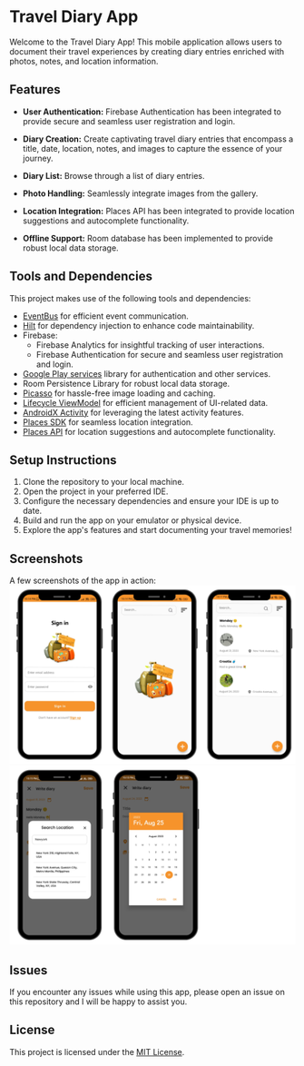 # Travel Diary App

Welcome to the Travel Diary App! This mobile application allows users to document their travel experiences by creating diary entries enriched with photos, notes, and location information.

## Features

- **User Authentication:** Firebase Authentication has been integrated to provide secure and seamless user registration and login.
- **Diary Creation:** Create captivating travel diary entries that encompass a title, date, location, notes, and images to capture the essence of your journey.

- **Diary List:** Browse through a list of diary entries.

- **Photo Handling:** Seamlessly integrate images from the gallery.

- **Location Integration:** Places API has been integrated to provide location suggestions and autocomplete functionality.

- **Offline Support:** Room database has been implemented to provide robust local data storage.


## Tools and Dependencies

This project makes use of the following tools and dependencies:

- [EventBus](https://github.com/greenrobot/EventBus) for efficient event communication.
- [Hilt](https://developer.android.com/training/dependency-injection/hilt-android) for dependency injection to enhance code maintainability.
- Firebase:
  - Firebase Analytics for insightful tracking of user interactions.
  - Firebase Authentication for secure and seamless user registration and login.
- [Google Play services](https://developers.google.com/android/guides/setup) library for authentication and other services.
- Room Persistence Library for robust local data storage.
- [Picasso](https://square.github.io/picasso/) for hassle-free image loading and caching.
- [Lifecycle ViewModel](https://developer.android.com/topic/libraries/architecture/viewmodel) for efficient management of UI-related data.
- [AndroidX Activity](https://developer.android.com/jetpack/androidx/releases/activity) for leveraging the latest activity features.
- [Places SDK](https://developers.google.com/maps/documentation/places/android-sdk/start) for seamless location integration.
- [Places API](https://developers.google.com/places/web-service/overview) for location suggestions and autocomplete functionality.

## Setup Instructions

1. Clone the repository to your local machine.
2. Open the project in your preferred IDE.
3. Configure the necessary dependencies and ensure your IDE is up to date.
4. Build and run the app on your emulator or physical device.
5. Explore the app's features and start documenting your travel memories!

## Screenshots
A few screenshots of the app in action:
<img src="assets/1.png" alt="Screenshot 1">
<img src="assets/2.png" alt="Screenshot 2">

## Issues
If you encounter any issues while using this app, please open an issue on this repository and I will be happy to assist you.

## License

This project is licensed under the [MIT License](LICENSE).